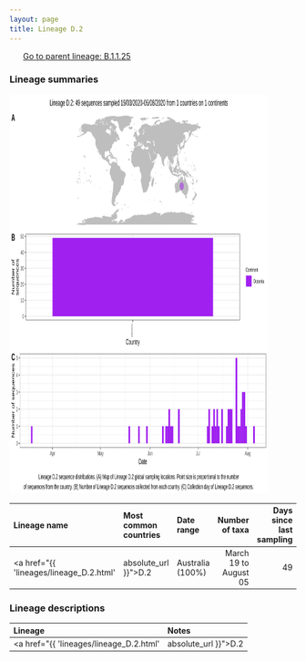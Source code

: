 ```yaml
---
layout: page
title: Lineage D.2
---
```




<p>
<ul class="actions small">
	 <a href="{{ 'lineages/lineage_B.1.1.25.html' | absolute_url }}" class="button special fit">Go to parent lineage: B.1.1.25</a>
</ul>
</p>
<h3> Lineage summaries</h3>

<img src="../assets/images/D.2.svg" alt="D.2 lineage summary figure" width="90%" height="700px" />


| Lineage name | Most common countries | Date range | Number of taxa |  Days since last sampling | Known Travel | Recall value |
|:-----|:-----|:-------|-------:|-------:|:---------|--------:|
| <a href="{{ 'lineages/lineage_D.2.html' | absolute_url }}">D.2</a> | Australia (100%) | March 19 to August 05 | 49 |  | 0.98 |

<h3>Lineage descriptions</h3>

| Lineage | Notes |
|:-----|:-----|
| <a href="{{ 'lineages/lineage_D.2.html' | absolute_url }}">D.2</a> | Australian lineage (Alias of B.1.1.25.1) |

